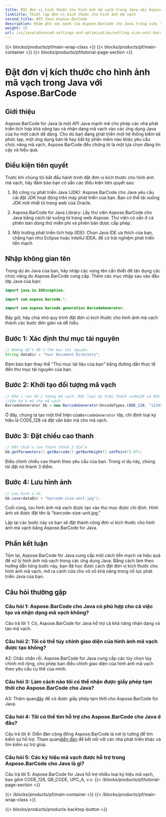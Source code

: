 ```yaml
---
title: Đặt đơn vị kích thước cho hình ảnh mã vạch trong Java với Aspose.BarCode
linktitle: Thiết lập đơn vị kích thước cho hình ảnh mã vạch
second_title: API Java Aspose.BarCode
description: Khám phá sức mạnh của Aspose.BarCode cho Java trong việc thiết lập đơn vị kích thước chính xác cho hình ảnh mã vạch. Tích hợp dễ dàng, hiệu suất mạnh mẽ và khả năng tùy chỉnh vô tận.
weight: 15
url: /vi/java/advanced-settings-and-optimization/setting-size-unit-barcode-image/
---
```


{{< blocks/products/pf/main-wrap-class >}}
{{< blocks/products/pf/main-container >}}
{{< blocks/products/pf/tutorial-page-section >}}

# Đặt đơn vị kích thước cho hình ảnh mã vạch trong Java với Aspose.BarCode

## Giới thiệu

Aspose.BarCode for Java là một API Java mạnh mẽ cho phép các nhà phát triển tích hợp khả năng tạo và nhận dạng mã vạch vào các ứng dụng Java của họ một cách dễ dàng. Cho dù bạn đang phát triển một hệ thống kiểm kê phức tạp, một ứng dụng bán lẻ hay bất kỳ phần mềm nào khác yêu cầu chức năng mã vạch, Aspose.BarCode đều chứng tỏ là một lựa chọn đáng tin cậy và hiệu quả.

## Điều kiện tiên quyết

Trước khi chúng tôi bắt đầu hành trình đặt đơn vị kích thước cho hình ảnh mã vạch, hãy đảm bảo bạn có sẵn các điều kiện tiên quyết sau:

1. Bộ công cụ phát triển Java (JDK): Aspose.BarCode cho Java yêu cầu cài đặt JDK hoạt động trên máy phát triển của bạn. Bạn có thể tải xuống JDK mới nhất từ trang web của Oracle.

2. Aspose.BarCode for Java Library: Lấy thư viện Aspose.BarCode cho Java bằng cách tải xuống từ trang web Aspose. Thư viện có sẵn ở cả phiên bản dùng thử miễn phí và phiên bản được cấp phép.

3. Môi trường phát triển tích hợp (IDE): Chọn Java IDE ưa thích của bạn, chẳng hạn như Eclipse hoặc IntelliJ IDEA, để có trải nghiệm phát triển liền mạch.

## Nhập không gian tên

Trong dự án Java của bạn, hãy nhập các vùng tên cần thiết để tận dụng các chức năng do Aspose.BarCode cung cấp. Thêm các mục nhập sau vào đầu lớp Java của bạn:

```java
import java.io.IOException;

import com.aspose.barcode.*;

import com.aspose.barcode.generation.BarcodeGenerator;
```


Bây giờ, hãy chia nhỏ quy trình đặt đơn vị kích thước cho hình ảnh mã vạch thành các bước đơn giản và dễ hiểu.

## Bước 1: Xác định thư mục tài nguyên

```java
// Đường dẫn đến thư mục tài nguyên.
String dataDir = "Your Document Directory";
```

Đảm bảo bạn thay thế "Thư mục tài liệu của bạn" bằng đường dẫn thực tế đến thư mục tài nguyên của bạn.

## Bước 2: Khởi tạo đối tượng mã vạch

```java
// Khởi tạo đối tượng mã vạch, Đặt loại ký hiệu thành code128 và Đặt
//Văn bản mã cho mã vạch
BarcodeGenerator bb = new BarcodeGenerator(EncodeTypes.CODE_128, "1234567");
```

 Ở đây, chúng ta tạo một thể hiện của`BarcodeGenerator` lớp, chỉ định loại ký hiệu là CODE_128 và đặt văn bản mã cho mã vạch.

## Bước 3: Đặt chiều cao thanh

```java
// Đặt chiều cao thanh thành 3 điểm
bb.getParameters().getBarcode().getBarHeight().setPoint(3.0f);
```

Điều chỉnh chiều cao thanh theo yêu cầu của bạn. Trong ví dụ này, chúng tôi đặt nó thành 3 điểm.

## Bước 4: Lưu hình ảnh

```java
// Lưu hình ảnh
bb.save(dataDir + "barcode-size-unit.jpg");
```

Cuối cùng, lưu hình ảnh mã vạch được tạo vào thư mục được chỉ định. Hình ảnh sẽ được đặt tên là "barcode-size-unit.jpg."

Lặp lại các bước này và bạn sẽ đặt thành công đơn vị kích thước cho hình ảnh mã vạch bằng Aspose.BarCode for Java.

## Phần kết luận

Tóm lại, Aspose.BarCode for Java cung cấp một cách liền mạch và hiệu quả để xử lý hình ảnh mã vạch trong các ứng dụng Java. Bằng cách làm theo hướng dẫn từng bước này, bạn đã học được cách đặt đơn vị kích thước cho hình ảnh mã vạch, mở ra cánh cửa cho vô số khả năng trong nỗ lực phát triển Java của bạn.

## Câu hỏi thường gặp

### Câu hỏi 1: Aspose.BarCode cho Java có phù hợp cho cả việc tạo và nhận dạng mã vạch không?

Câu trả lời 1: Có, Aspose.BarCode for Java hỗ trợ cả khả năng nhận dạng và tạo mã vạch.

### Câu hỏi 2: Tôi có thể tùy chỉnh giao diện của hình ảnh mã vạch được tạo không?

A2: Chắc chắn rồi. Aspose.BarCode for Java cung cấp các tùy chọn tùy chỉnh mở rộng, cho phép bạn điều chỉnh giao diện của hình ảnh mã vạch theo yêu cầu cụ thể của mình.

### Câu hỏi 3: Làm cách nào tôi có thể nhận được giấy phép tạm thời cho Aspose.BarCode cho Java?

 A3: Thăm quan[đây](https://purchase.aspose.com/temporary-license/) để có được giấy phép tạm thời cho Aspose.BarCode for Java.

### Câu hỏi 4: Tôi có thể tìm hỗ trợ cho Aspose.BarCode cho Java ở đâu?

 Câu trả lời 4: Diễn đàn cộng đồng Aspose.BarCode là nơi lý tưởng để tìm kiếm sự hỗ trợ. Tham quan[diễn đàn](https://forum.aspose.com/c/barcode/13) để kết nối với các nhà phát triển khác và tìm kiếm sự trợ giúp.

### Câu hỏi 5: Các ký hiệu mã vạch được hỗ trợ trong Aspose.BarCode cho Java là gì?

Câu trả lời 5: Aspose.BarCode for Java hỗ trợ nhiều loại ký hiệu mã vạch, bao gồm CODE_128, QR_CODE, UPC_A, v.v.
{{< /blocks/products/pf/tutorial-page-section >}}

{{< /blocks/products/pf/main-container >}}
{{< /blocks/products/pf/main-wrap-class >}}

{{< blocks/products/products-backtop-button >}}
